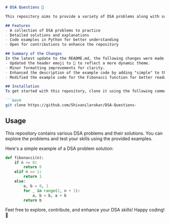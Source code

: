 ```markdown
# DSA Questions 🚀

This repository aims to provide a variety of DSA problems along with solutions to help you improve your data structures and algorithms skills.

## Features
- A collection of DSA problems to practice
- Detailed solutions and explanations
- Code examples in Python for better understanding
- Open for contributions to enhance the repository

## Summary of the Changes
In the latest update to the README.md, the following changes were made:
- Updated the header emoji to 🚀 to reflect a more dynamic theme.
- Minor formatting improvements for clarity.
- Enhanced the description of the example code by adding "simple" to the phrase "Here's a simple example of a DSA problem solution."
- Modified the example code for the Fibonacci function for better readability and efficiency.

## Installation
To get started with this repository, clone it using the following command:

```bash
git clone https://github.com/Shivanilarokar/DSA-Questions-
```

## Usage
This repository contains various DSA problems and their solutions. You can explore the problems and test your skills using the provided examples.

Here's a simple example of a DSA problem solution:

```python
def fibonacci(n):
    if n <= 0:
        return 0
    elif n == 1:
        return 1
    else:
        a, b = 0, 1
        for _ in range(2, n + 1):
            a, b = b, a + b
        return b
```

Feel free to explore, contribute, and enhance your DSA skills! Happy coding! 🎉
```
